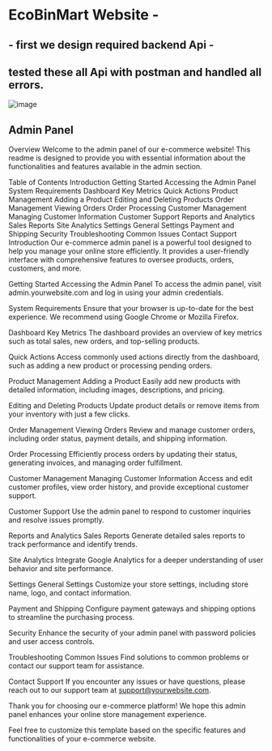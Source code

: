 # EcoBinMart Website -

## - first we design required backend Api -
 
## tested these all Api with postman and handled all errors.

![image](https://github.com/itsAniketChavan/EcoBinMart/assets/115894292/046ce231-0ab9-41f3-b66c-d6cfcfc8bc7b)















## Admin Panel  
Overview
Welcome to the admin panel of our e-commerce website! This readme is designed to provide you with essential information about the functionalities and features available in the admin section.

Table of Contents
Introduction
Getting Started
Accessing the Admin Panel
System Requirements
Dashboard
Key Metrics
Quick Actions
Product Management
Adding a Product
Editing and Deleting Products
Order Management
Viewing Orders
Order Processing
Customer Management
Managing Customer Information
Customer Support
Reports and Analytics
Sales Reports
Site Analytics
Settings
General Settings
Payment and Shipping
Security
Troubleshooting
Common Issues
Contact Support
Introduction
Our e-commerce admin panel is a powerful tool designed to help you manage your online store efficiently. It provides a user-friendly interface with comprehensive features to oversee products, orders, customers, and more.

Getting Started
Accessing the Admin Panel
To access the admin panel, visit admin.yourwebsite.com and log in using your admin credentials.

System Requirements
Ensure that your browser is up-to-date for the best experience. We recommend using Google Chrome or Mozilla Firefox.

Dashboard
Key Metrics
The dashboard provides an overview of key metrics such as total sales, new orders, and top-selling products.

Quick Actions
Access commonly used actions directly from the dashboard, such as adding a new product or processing pending orders.

Product Management
Adding a Product
Easily add new products with detailed information, including images, descriptions, and pricing.

Editing and Deleting Products
Update product details or remove items from your inventory with just a few clicks.

Order Management
Viewing Orders
Review and manage customer orders, including order status, payment details, and shipping information.

Order Processing
Efficiently process orders by updating their status, generating invoices, and managing order fulfillment.

Customer Management
Managing Customer Information
Access and edit customer profiles, view order history, and provide exceptional customer support.

Customer Support
Use the admin panel to respond to customer inquiries and resolve issues promptly.

Reports and Analytics
Sales Reports
Generate detailed sales reports to track performance and identify trends.

Site Analytics
Integrate Google Analytics for a deeper understanding of user behavior and site performance.

Settings
General Settings
Customize your store settings, including store name, logo, and contact information.

Payment and Shipping
Configure payment gateways and shipping options to streamline the purchasing process.

Security
Enhance the security of your admin panel with password policies and user access controls.

Troubleshooting
Common Issues
Find solutions to common problems or contact our support team for assistance.

Contact Support
If you encounter any issues or have questions, please reach out to our support team at support@yourwebsite.com.

Thank you for choosing our e-commerce platform! We hope this admin panel enhances your online store management experience.

Feel free to customize this template based on the specific features and functionalities of your e-commerce website.

